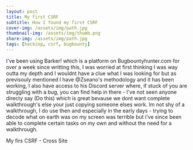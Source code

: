 ```yaml
---
layout: post
title: My first CSRF  
subtitle: How I found my first CSRF
cover-img: /assets/img/path.jpg
thumbnail-img: /assets/img/thumb.png
share-img: /assets/img/path.jpg
tags: [hacking, csrf, bugbounty]
---
```


I've been using Barker! which is a platform on Bugbountyhunter.com for over a week since writting this, I was worried at first thinking I was way outta my depth and I wouldnt have 
a clue what I was looking for but as previsouly mentioned I have @Zseano's methodology and it has been working, I also have access to his Discord server where, if stuck of you are struggling with a bug, you can find help in there - I've not seen anyone directy say (Do this) which is great bevause we dont want complete walkthrough's else your just copying someone elses work. Im not shy of a walkthrough, I do use then and especially in the early days - trying to decode what on earth was on my screen was terrible but i've since been able to complete certain tasks on my own and without the need for a walkthrough. 

My firs CSRF - Cross Site 
